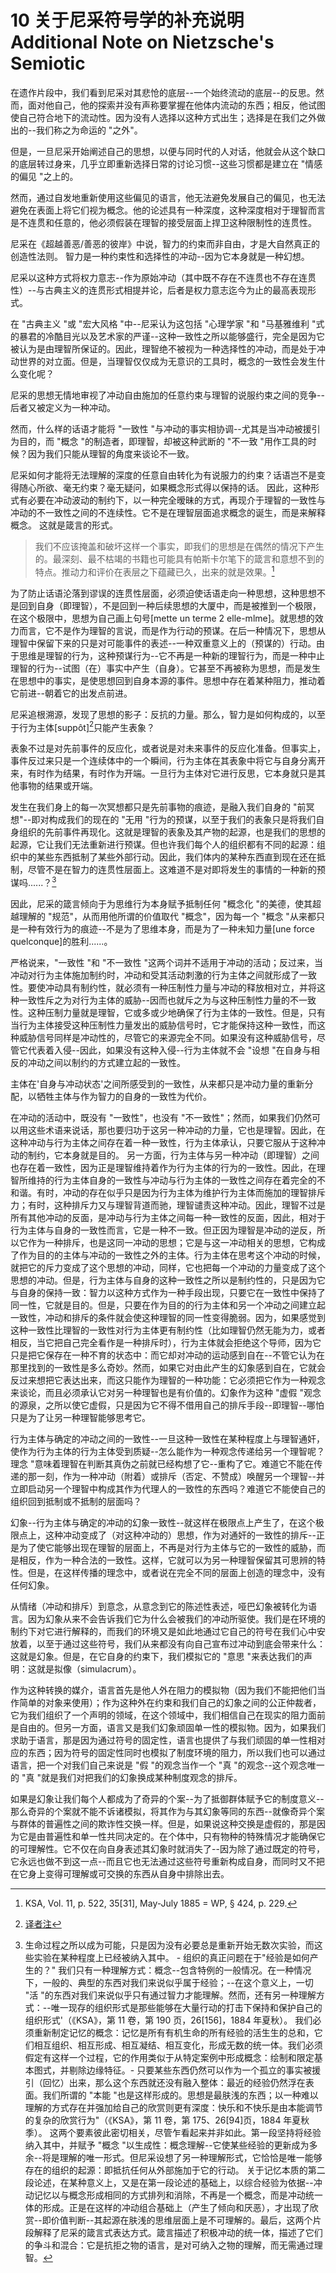 # 10 关于尼采符号学的补充说明 Additional Note on Nietzsche's Semiotic
在遗作片段中，我们看到尼采对其悲怆的底层--一个始终流动的底层--的反思。然而，面对他自己，他的探索并没有声称要掌握在他体内流动的东西；相反，他试图使自己符合地下的流动性。因为没有人选择以这种方式出生；选择是在我们之外做出的--我们称之为命运的 "之外"。

但是，一旦尼采开始阐述自己的思想，以便与同时代的人对话，他就会从这个缺口的底层转过身来，几乎立即重新选择日常的讨论习惯--这些习惯都是建立在 "情感的偏见 "之上的。

然而，通过自发地重新使用这些偏见的语言，他无法避免发展自己的偏见，也无法避免在表面上将它们视为概念。他的论述具有一种深度，这种深度相对于理智而言是不连贯和任意的，他必须假装在理智的接受层面上捍卫这种限制性的连贯性。

尼采在《超越善恶/善恶的彼岸》中说，智力的约束而非自由，才是大自然真正的创造性法则。 智力是一种约束性和选择性的冲动--因为它本身就是一种幻想。

尼采以这种方式将权力意志--作为原始冲动（其中既不存在不连贯也不存在连贯性）--与古典主义的连贯形式相提并论，后者是权力意志迄今为止的最高表现形式。

在 "古典主义 "或 "宏大风格 "中--尼采认为这包括 "心理学家 "和 "马基雅维利 "式的暴君的冷酷目光以及艺术家的严谨--这种一致性之所以能够盛行，完全是因为它被认为是由理智所保证的。因此，理智绝不被视为一种选择性的冲动，而是处于冲动世界的对立面。但是，当理智仅仅成为无意识的工具时，概念的一致性会发生什么变化呢？

尼采的思想无情地审视了冲动自由施加的任意约束与理智的说服约束之间的竞争--后者又被定义为一种冲动。

然而，什么样的话语才能将 "一致性 "与冲动的事实相协调--尤其是当冲动被援引为目的，而 "概念 "的制造者，即理智，却被这种武断的 "不一致 "用作工具的时候？因为我们只能从理智的角度来谈论不一致。

尼采如何才能将无法理解的深度的任意自由转化为有说服力的约束？话语岂不是变得随心所欲、毫无约束？毫无疑问，如果概念形式得以保持的话。 因此，这种形式有必要在冲动波动的制约下，以一种完全暧昧的方式，再现介于理智的一致性与冲动的不一致性之间的不连续性。它不是在理智层面追求概念的诞生，而是来解释概念。 这就是箴言的形式。

>我们不应该掩盖和破坏这样一个事实，即我们的思想是在偶然的情况下产生的。最深刻、最不枯竭的书籍也可能具有帕斯卡尔笔下的箴言和意想不到的特点。推动力和评价在表层之下蕴藏已久，出来的就是效果。[^1]
[^1]:KSA, Vol. 11, p. 522, 35[31], May-July 1885 = WP, § 424, p. 229.

为了防止话语沦落到谬误的连贯性层面，必须迫使话语走向一种思想，这种思想不是回到自身（即理智），不是回到一种后续思想的大厦中，而是被推到一个极限，在这个极限中，思想为自己画上句号[mette un terme 2 elle-mlme]。就思想的效力而言，它不是作为理智的言说，而是作为行动的预谋。在后一种情况下，思想从理智中保留下来的只是对可能事件的表述--一种双重意义上的（预谋的）行动。由于思维是理智的行为，这种预谋行为--它不再是一种新的理智行为，而是一种中止理智的行为--试图（在）事实中产生（自身）。它甚至不再被称为思想，而是发生在思想中的事实，是使思想回到自身本源的事件。思想中存在着某种阻力，推动着它前进--朝着它的出发点前进。

尼采追根溯源，发现了思想的影子：反抗的力量。那么，智力是如何构成的，以至于行为主体[suppôt][^2]只能产生表象？
[^2]:[译者注](https://www.zhihu.com/question/27768368/answer/3235131108)

表象不过是对先前事件的反应化，或者说是对未来事件的反应化准备。但事实上，事件反过来只是一个连续体中的一个瞬间，行为主体在其表象中将它与自身分离开来，有时作为结果，有时作为开端。一旦行为主体对它进行反思，它本身就只是其他事物的结果或开端。

发生在我们身上的每一次冥想都只是先前事物的痕迹，是融入我们自身的 "前冥想"--即对构成我们的现在的 "无用 "行为的预谋，以至于我们的表象只是将我们自身组织的先前事件再现化。这就是理智的表象及其产物的起源，也是我们的思想的起源，它让我们无法重新进行预谋。但也许我们每个人的组织都有不同的起源：组织中的某些东西抵制了某些外部行动。因此，我们体内的某种东西直到现在还在抵制，尽管不是在智力的连贯性层面上。这难道不是对即将发生的事情的一种新的预谋吗......？[^3]
[^3]:生命过程之所以成为可能，只是因为没有必要总是重新开始无数次实验，而这些实验在某种程度上已经被纳入其中。 - 组织的真正问题在于"经验是如何产生的？" 我们只有一种理解方式：概念--包含特例的一般情况。在一种情况下，一般的、典型的东西对我们来说似乎属于经验；--在这个意义上，一切 "活 "的东西对我们来说似乎只有通过智力才能理解。然而，还有另一种理解方式：--唯一现存的组织形式是那些能够在大量行动的打击下保持和保护自己的组织形式'（《KSA》，第 11 卷，第 190 页，26[156]，1884 年夏秋）。 我们必须重新制定记忆的概念：记忆是所有有机生命的所有经验的活生生的总和，它们相互组织、相互形成、相互凝结、相互变化，形成无数的统一体。我们必须假定有这样一个过程，它的作用类似于从特定案例中形成概念：绘制和限定基本图式，并剔除边缘特征。- 只要某些东西仍然可以作为一个孤立的事实被援引（回忆）出来，那么这个东西就还没有融入整体：最近的经验仍然浮在表面。我们所谓的 "本能 "也是这样形成的。思想是最肤浅的东西；以一种难以理解的方式存在并强加给自己的欣赏则更有深度：快乐和不快乐是由本能调节的复杂的欣赏行为"（《KSA》，第 11 卷，第 175、26[94]页，1884 年夏秋季）。 这两个要素彼此密切相关，尽管乍看起来并非如此。第一段坚持将经验纳入其中，并赋予 "概念 "以生成性：概念理解--它使某些经验的更新成为多余--将是理解的唯一形式。但尼采设想了另一种理解形式，它恰恰是唯一能够存在的组织的起源：即抵抗任何从外部施加于它的行动。 关于记忆本质的第二段论述，在某种意义上，又是在第一段论述的基础上，以综合经验为依据--冲动记忆以与概念形成相同的方式排列和消除，不再是一个概念，而是冲动统一体的形成。正是在这样的冲动组合基础上（产生了倾向和厌恶），才出现了欣赏--即价值判断--其起源在肤浅的思维层面上是不可理解的。最后，这两个片段解释了尼采的箴言式表达方式。箴言描述了积极冲动的统一体，描述了它们的争斗和混合：它是抗拒之物的语言，是对可纳入之物的理解，而无需通过理智。

因此，尼采的箴言倾向于为思维行为本身赋予抵制任何 "概念化 "的美德，使其超越理解的 "规范"，从而用他所谓的价值取代 "概念"，因为每一个 "概念 "从来都只是一种有效行为的痕迹--不是为了思维本身，而是为了一种未知力量[une force quelconque]的胜利......。

严格说来，"一致性 "和 "不一致性 "这两个词并不适用于冲动的活动；反过来，当冲动对行为主体施加制约时，冲动和受其活动刺激的行为主体之间就形成了一致性。要使冲动具有制约性，就必须有一种压制性力量与冲动的释放相对立，并将这种一致性斥之为对行为主体的威胁--因而也就斥之为与这种压制性力量的不一致性。这种压制力量就是理智，它或多或少地确保了行为主体的一致性。但是，只有当行为主体接受这种压制性力量发出的威胁信号时，它才能保持这种一致性，而这种威胁信号同样是冲动性的，尽管它的来源完全不同。如果没有这种威胁信号，尽管它代表着入侵--因此，如果没有这种入侵--行为主体就不会 "设想 "在自身与相反的冲动之间以制约的方式建立起的一致性。

主体在'自身与冲动状态'之间所感受到的一致性，从来都只是冲动力量的重新分配，以牺牲主体与作为智力的自身的一致性为代价。

在冲动的活动中，既没有 "一致性"，也没有 "不一致性"；然而，如果我们仍然可以用这些术语来说话，那也要归功于这另一种冲动的力量，它也是理智。因此，在这种冲动与行为主体之间存在着一种一致性，行为主体承认，只要它服从于这种冲动的制约，它本身就是目的。 另一方面，行为主体与另一种冲动（即理智）之间也存在着一致性，因为正是理智维持着作为行为主体的行为的一致性。因此，在理智所维持的行为主体自身的一致性与冲动与行为主体的一致性之间存在着完全的不和谐。有时，冲动的存在似乎只是因为行为主体为维护行为主体而施加的理智排斥力；有时，这种排斥力又与理智背道而驰，理智谴责这种冲动。因此，理智不过是所有其他冲动的反面，是冲动与行为主体之间每一种一致性的反面，因此，相对于行为主体与自身的一致性而言，它是一种不一致。但正因为理智是冲动的逆反，所以它作为一种排斥，也是这同一冲动的思想；它是与这一冲动相关的思想，它构成了作为目的的主体与冲动的一致性之外的主体。行为主体在思考这个冲动的时候，就把它的斥力变成了这个思想的冲动，同样，它也把每一个冲动的力量变成了这个思想的冲动。但是，行为主体与自身的这种一致性之所以是制约性的，只是因为它与自身的保持一致：智力以这种方式作为一种手段出现，只要它在一致性中保持了同一性，它就是目的。但是，只要在作为目的的行为主体和另一个冲动之间建立起一致性，冲动和排斥的条件就会使这种理智的同一性变得脆弱。因为，如果感觉到这种一致性比理智的一致性对行为主体更有制约性（比如理智仍然无能为力，或者相反，当它把自己完全看作是一种排斥时），行为主体就会拒绝这个导师，因为它只是把它保存在一种不育的状态中：而它却对冲动的运动感到自在--不管它认为在那里找到的一致性是多么奇妙。然而，如果它对由此产生的幻象感到自在，它就会反过来想把它表达出来，而这只能作为理智的一种功能：它必须把它作为一种观念来谈论，而且必须承认它对另一种理智也是有价值的。幻象作为这种 "虚假 "观念的源泉，之所以使它虚假，只是因为它不得不借用自己的排斥手段--即理智--哪怕只是为了让另一种理智能够思考它。

行为主体与确定的冲动之间的一致性--一旦这种一致性在某种程度上与理智通奸，使作为行为主体的行为主体受到质疑--怎么能作为一种观念传递给另一个理智呢？ 理念 "意味着理智在判断其真伪之前就已经构想了它--重构了它。难道它不能在传递的那一刻，作为一种冲动（附着）或排斥（否定、不赞成）唤醒另一个理智--并立即启动另一个理智中构成其作为代理人的一致性的东西吗？难道它不能使自己的组织回到抵制或不抵制的层面吗？

幻象--行为主体与确定的冲动的幻象一致性--就这样在极限点上产生了，在这个极限点上，这种冲动变成了（对这种冲动的）思想，作为对通奸的一致性的排斥--正是为了使它能够出现在理智的层面上，不再是对行为主体与它的一致性的威胁，而是相反，作为一种合法的一致性。这样，它就可以为另一种理智保留其可思辨的特性。但是，在这样传播的理念中，或者说在完全不同的层面上创造的理念中，没有任何幻象。

从情绪（冲动和排斥）到意念，从意念到它的陈述性表述，哑巴幻象被转化为语言。因为幻象从来不会告诉我们它为什么会被我们的冲动所驱使。我们是在环境的制约下对它进行解释的，而我们的环境又是如此地通过它自己的符号在我们心中安放着，以至于通过这些符号，我们从来都没有向自己宣布过冲动到底会带来什么：这就是幻象。但是，在它自身的约束下，我们模拟它的 "意思 "来表达我们的声明：这就是拟像（simulacrum）。

作为这种转换的媒介，语言首先是他人外在阻力的模拟物（因为我们不能把他们当作简单的对象来使用）；作为这种外在约束和我们自己的幻象之间的公正仲裁者，它为我们组织了一个声明的领域，在这个领域中，我们相信自己在现实的阻力面前是自由的。但另一方面，语言又是我们幻象顽固单一性的模拟物。因为，如果我们求助于语言，那是因为通过符号的固定性，语言也提供了与我们顽固的单一性相对应的东西；因为符号的固定性同时也模拟了制度环境的阻力，所以我们也可以通过语言，把一个对我们自己来说是 "假 "的观念当作一个 "真 "的观念--这个观念唯一的 "真 "就是我们对把我们的幻象换成某种制度观念的排斥。

如果是幻象让我们每个人都成为了奇异的个案--为了抵御群体赋予它的制度意义--那么奇异的个案就不能不诉诸模拟，将其作为与其幻象等同的东西--就像奇异个案与群体的普遍性之间的欺诈性交换一样。但是，如果说这种交换是虚假的，那是因为它是由普遍性和单一性共同决定的。在个体中，只有物种的特殊情况才能确保它的可理解性。它不仅在向自身表述其幻象时就消失了--因为除了通过既定的符号，它永远也做不到这一点--而且它也无法通过这些符号重新构成自身，而同时又不把在它身上变得可理解或可交换的东西从自身中排除出去。
